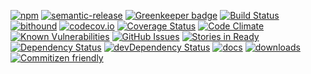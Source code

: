 [![npm](https://img.shields.io/npm/v/konsum-frontend.svg)](https://www.npmjs.com/package/konsum-frontend)
[![semantic-release](https://img.shields.io/badge/%20%20%F0%9F%93%A6%F0%9F%9A%80-semantic--release-e10079.svg)](https://github.com/k0nsti/konsum-frontend)
[![Greenkeeper badge](https://badges.greenkeeper.io/k0nsti/konsum-frontend.svg)](https://greenkeeper.io/)
[![Build Status](https://secure.travis-ci.org/k0nsti/konsum-frontend.png)](http://travis-ci.org/k0nsti/konsum-frontend)
[![bithound](https://www.bithound.io/github/k0nsti/konsum-frontend/badges/score.svg)](https://www.bithound.io/github/k0nsti/konsum-frontend)
[![codecov.io](http://codecov.io/github/k0nsti/konsum-frontend/coverage.svg?branch=master)](http://codecov.io/github/k0nsti/konsum-frontend?branch=master)
[![Coverage Status](https://coveralls.io/repos/k0nsti/konsum-frontend/badge.svg)](https://coveralls.io/r/k0nsti/konsum-frontend)
[![Code Climate](https://codeclimate.com/github/k0nsti/konsum-frontend/badges/gpa.svg)](https://codeclimate.com/github/k0nsti/konsum-frontend)
[![Known Vulnerabilities](https://snyk.io/test/github/k0nsti/konsum-frontend/badge.svg)](https://snyk.io/test/github/k0nsti/konsum-frontend)
[![GitHub Issues](https://img.shields.io/github/issues/k0nsti/konsum-frontend.svg?style=flat-square)](https://github.com/k0nsti/konsum-frontend/issues)
[![Stories in Ready](https://badge.waffle.io/k0nsti/konsum-frontend.svg?label=ready&title=Ready)](http://waffle.io/k0nsti/konsum-frontend)
[![Dependency Status](https://david-dm.org/k0nsti/konsum-frontend.svg)](https://david-dm.org/k0nsti/konsum-frontend)
[![devDependency Status](https://david-dm.org/k0nsti/konsum-frontend/dev-status.svg)](https://david-dm.org/k0nsti/konsum-frontend#info=devDependencies)
[![docs](http://inch-ci.org/github/k0nsti/konsum-frontend.svg?branch=master)](http://inch-ci.org/github/k0nsti/konsum-frontend)
[![downloads](http://img.shields.io/npm/dm/konsum-frontend.svg?style=flat-square)](https://npmjs.org/package/konsum-frontend)
[![Commitizen friendly](https://img.shields.io/badge/commitizen-friendly-brightgreen.svg)](http://commitizen.github.io/cz-cli/)
